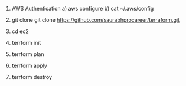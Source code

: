 1. AWS Authentication
a) aws configure
b) cat ~/.aws/config

2. git clone git clone https://github.com/saurabhprocareer/terraform.git

3. cd ec2
4. terrform init
5. terrform plan
6. terrform apply
7. terrform destroy

